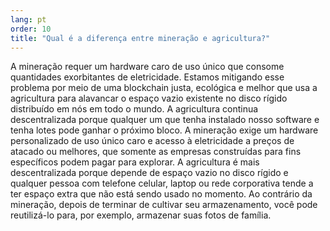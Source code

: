 ```yaml
---
lang: pt
order: 10
title: "Qual é a diferença entre mineração e agricultura?"
---
```


A mineração requer um hardware caro de uso único que consome quantidades exorbitantes de eletricidade. Estamos mitigando esse problema por meio de uma blockchain justa, ecológica e melhor que usa a agricultura para alavancar o espaço vazio existente no disco rígido distribuído em nós em todo o mundo. A agricultura continua descentralizada porque qualquer um que tenha instalado nosso software e tenha lotes pode ganhar o próximo bloco. A mineração exige um hardware personalizado de uso único caro e acesso à eletricidade a preços de atacado ou melhores, que somente as empresas construídas para fins específicos podem pagar para explorar. A agricultura é mais descentralizada porque depende de espaço vazio no disco rígido e qualquer pessoa com telefone celular, laptop ou rede corporativa tende a ter espaço extra que não está sendo usado no momento. Ao contrário da mineração, depois de terminar de cultivar seu armazenamento, você pode reutilizá-lo para, por exemplo, armazenar suas fotos de família.
